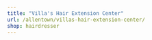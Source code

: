 ```yaml
---
title: "Villa's Hair Extension Center"
url: /allentown/villas-hair-extension-center/
shop: hairdresser
---
```

